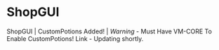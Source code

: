# ShopGUI
ShopGUI | CustomPotions Added! | *Warning* - Must Have VM-CORE To Enable CustomPotions!
Link - Updating shortly.
